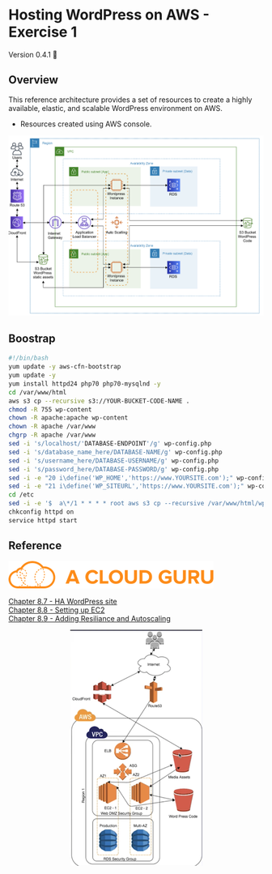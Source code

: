 # Hosting WordPress on AWS - Exercise 1

Version 0.4.1 :satellite:

## Overview

This reference architecture provides a set of resources to create a highly available, elastic, and scalable WordPress environment on AWS. 
* Resources created using AWS console.

<p align="center">
  <img src="images/aws-architecture.png?style=centerme" alt="Architecure Overview">
</p>

## Boostrap
```bash
#!/bin/bash
yum update -y aws-cfn-bootstrap
yum update -y
yum install httpd24 php70 php70-mysqlnd -y
cd /var/www/html
aws s3 cp --recursive s3://YOUR-BUCKET-CODE-NAME . 
chmod -R 755 wp-content
chown -R apache:apache wp-content
chown -R apache /var/www
chgrp -R apache /var/www
sed -i 's/localhost/'DATABASE-ENDPOINT'/g' wp-config.php
sed -i 's/database_name_here/DATABASE-NAME/g' wp-config.php
sed -i 's/username_here/DATABASE-USERNAME/g' wp-config.php
sed -i 's/password_here/DATABASE-PASSWORD/g' wp-config.php
sed -i -e "20 i\define('WP_HOME','https://www.YOURSITE.com');" wp-config.php
sed -i -e "21 i\define('WP_SITEURL','https://www.YOURSITE.com');" wp-config.php
cd /etc
sed -i -e '$  a\*/1 * * * * root aws s3 cp --recursive /var/www/html/wp-content/uploads s3://YOUR-BUCKET-NAME/wp-content/uploads' crontab
chkconfig httpd on
service httpd start
```

## Reference

[![acloudguru-icon.png](images/acloudguru-icon.png)](https://acloud.guru/learn/aws-certified-solutions-architect-associate)


[Chapter 8.7 - HA WordPress site](https://acloud.guru/course/aws-certified-solutions-architect-associate/learn/ha-architecture/wp-site/watch?_ga=2.214962583.1416554729.1586473598-61654316.1571827724)<br>
[Chapter 8.8 - Setting up EC2](https://acloud.guru/course/aws-certified-solutions-architect-associate/learn/ha-architecture/ec2-setup/watch?_ga=2.214962583.1416554729.1586473598-61654316.1571827724)<br>
[Chapter 8.9 - Adding Resiliance and Autoscaling](https://acloud.guru/course/aws-certified-solutions-architect-associate/learn/ha-architecture/resilience-as/watch?_ga=2.214962583.1416554729.1586473598-61654316.1571827724)
<p align="center">
  <img src="images/acloud-guru-ha-wordpress-site.png?style=centerme" alt="Acloud diagram">
</p>